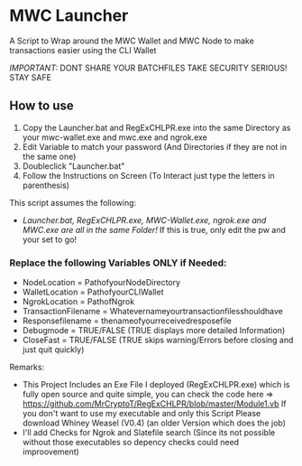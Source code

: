 # MWC Launcher

A Script to Wrap around the MWC Wallet and MWC Node to make transactions easier using the CLI Wallet

*IMPORTANT:* 
DONT SHARE YOUR BATCHFILES
TAKE SECURITY SERIOUS! STAY SAFE
 
 ## How to use
 1) Copy the Launcher.bat and RegExCHLPR.exe into the same Directory as your mwc-wallet.exe and mwc.exe and ngrok.exe
 2) Edit Variable to match your password (And Directories if they are not in the same one)
 3) Doubleclick "Launcher.bat" 
 4) Follow the Instructions on Screen (To Interact just type the letters in parenthesis)
 
 This script assumes the following: 
 - *Launcher.bat, RegExCHLPR.exe, MWC-Wallet.exe, ngrok.exe and MWC.exe are all in the same Folder!*
 If this is true, only edit the pw and your set to go!
 
 ###  Replace the following Variables ONLY if Needed:
- NodeLocation = PathofyourNodeDirectory
- WalletLocation = PathofyourCLIWallet
- NgrokLocation = PathofNgrok
- TransactionFilename = Whatevernameyourtransactionfilesshouldhave
- Responsefilename = thenameofyourreceivedresposefile
- Debugmode = TRUE/FALSE (TRUE displays more detailed Information)
- CloseFast = TRUE/FALSE (TRUE skips warning/Errors before closing and just quit quickly)

	
Remarks: 
- This Project Includes an Exe File I deployed (RegExCHLPR.exe) which is fully open source and quite simple, you can check the code here => https://github.com/MrCryptoT/RegExCHLPR/blob/master/Module1.vb
If you don't want to use my executable and only this Script Please download Whiney Weasel (V0.4) (an older Version which does the job)
- I'll add Checks for Ngrok and Slatefile search (Since its not possible without those executables so depency checks could need improovement) 
